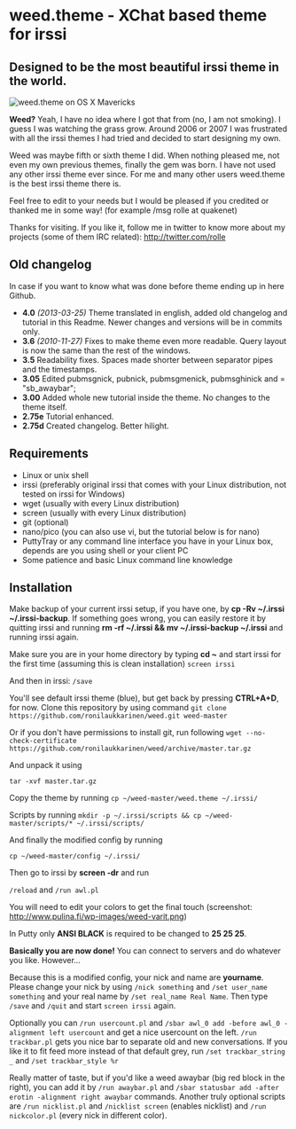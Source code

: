 weed.theme - XChat based theme for irssi
==============

Designed to be the most beautiful irssi theme in the world.
--------------

![weed.theme on OS X Mavericks](https://raw.githubusercontent.com/ronilaukkarinen/weed/master/screenshots/screenshot-mac.png "Screenshot")

**Weed?** Yeah, I have no idea where I got that from (no, I am not smoking). I guess I was watching the grass grow. Around 2006 or 2007 I was frustrated with all the irssi themes I had tried and decided to start designing my own. 

Weed was maybe fifth or sixth theme I did. When nothing pleased me, not even my own previous themes, finally the gem was born. I have not used any other irssi theme ever since. For me and many other users weed.theme is the best irssi theme there is.

Feel free to edit to your needs but I would be pleased if you credited or thanked me in some way! (for example /msg rolle at quakenet)

Thanks for visiting.
If you like it, follow me in twitter to know more about my projects (some of them IRC related): http://twitter.com/rolle

Old changelog
--------------

In case if you want to know what was done before theme ending up in here Github.

- **4.0** *(2013-03-25)* Theme translated in english, added old changelog and tutorial in this Readme. Newer changes and versions will be in commits only.
- **3.6** *(2010-11-27)* Fixes to make theme even more readable. Query layout is now the same than the rest of the windows.
- **3.5** Readability fixes. Spaces made shorter between separator pipes and the timestamps.
- **3.05** Edited pubmsgnick, pubnick, pubmsgmenick, pubmsghinick and = "sb_awaybar";
- **3.00** Added whole new tutorial inside the theme. No changes to the theme itself.
- **2.75e** Tutorial enhanced. 
- **2.75d** Created changelog. Better hilight.

Requirements
--------------

- Linux or unix shell
- irssi (preferably original irssi that comes with your Linux distribution, not tested on irssi for Windows)
- wget (usually with every Linux distribution)
- screen (usually with every Linux distribution)
- git (optional)
- nano/pico (you can also use vi, but the tutorial below is for nano)
- PuttyTray or any command line interface you have in your Linux box, depends are you using shell or your client PC
- Some patience and basic Linux command line knowledge

Installation
--------------

Make backup of your current irssi setup, if you have one, by **cp -Rv ~/.irssi ~/.irssi-backup**. If something goes wrong, you can easily restore it by quitting irssi and running **rm -rf ~/.irssi && mv ~/.irssi-backup ~/.irssi** and running irssi again.

Make sure you are in your home directory by typing **cd ~** and start irssi for the first time (assuming this is clean installation)
`screen irssi`

And then in irssi:
`/save`

You'll see default irssi theme (blue), but get back by pressing **CTRL+A+D**, for now. Clone this repository by using command 
`git clone https://github.com/ronilaukkarinen/weed.git weed-master`

Or if you don't have permissions to install git, run following
`wget --no-check-certificate https://github.com/ronilaukkarinen/weed/archive/master.tar.gz`

And unpack it using

`tar -xvf master.tar.gz`

Copy the theme by running
`cp ~/weed-master/weed.theme ~/.irssi/`

Scripts by running
`mkdir -p ~/.irssi/scripts && cp ~/weed-master/scripts/* ~/.irssi/scripts/`

And finally the modified config by running 

`cp ~/weed-master/config ~/.irssi/`

Then go to irssi by **screen -dr** and run

`/reload` and `/run awl.pl`

You will need to edit your colors to get the final touch (screenshot: http://www.pulina.fi/wp-images/weed-varit.png)

In Putty only **ANSI BLACK** is required to be changed to **25 25 25**.

**Basically you are now done!** You can connect to servers and do whatever you like. However...

Because this is a modified config, your nick and name are **yourname**. Please change your nick by using `/nick something` and `/set user_name something` and your real name by `/set real_name Real Name`. Then type `/save` and `/quit` and start `screen irssi` again.

Optionally you can `/run usercount.pl` and `/sbar awl_0 add -before awl_0 -alignment left usercount` and get a nice usercount on the left.
`/run trackbar.pl` gets you nice bar to separate old and new conversations. If you like it to fit feed more instead of that default grey, run `/set trackbar_string _` and `/set trackbar_style %r`

Really matter of taste, but if you'd like a weed awaybar (big red block in the right), you can add it by `/run awaybar.pl` and `/sbar statusbar add -after erotin -alignment right awaybar` commands. Another truly optional scripts are `/run nicklist.pl` and `/nicklist screen` (enables nicklist) and `/run nickcolor.pl` (every nick in different color).
